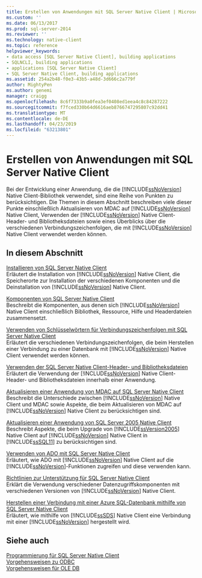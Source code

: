 ```yaml
---
title: Erstellen von Anwendungen mit SQL Server Native Client | Microsoft-Dokumentation
ms.custom: ''
ms.date: 06/13/2017
ms.prod: sql-server-2014
ms.reviewer: ''
ms.technology: native-client
ms.topic: reference
helpviewer_keywords:
- data access [SQL Server Native Client], building applications
- SQLNCLI, building applications
- applications [SQL Server Native Client]
- SQL Server Native Client, building applications
ms.assetid: 254a2b48-f0e3-43b5-a48d-3d666c2a779f
author: MightyPen
ms.author: genemi
manager: craigg
ms.openlocfilehash: 8c6f7333b9a0fea3ef0408ed1eea4c8c84287222
ms.sourcegitcommit: f7fced330b64d6616aeb8766747295807c92dd41
ms.translationtype: MT
ms.contentlocale: de-DE
ms.lasthandoff: 04/23/2019
ms.locfileid: "63213801"
---
```

# <a name="building-applications-with-sql-server-native-client"></a>Erstellen von Anwendungen mit SQL Server Native Client
  Bei der Entwicklung einer Anwendung, die die [!INCLUDE[ssNoVersion](../../../includes/ssnoversion-md.md)] Native Client-Bibliothek verwendet, sind eine Reihe von Punkten zu berücksichtigen. Die Themen in diesem Abschnitt beschreiben viele dieser Punkte einschließlich Aktualisieren von MDAC auf [!INCLUDE[ssNoVersion](../../../includes/ssnoversion-md.md)] Native Client, Verwenden der [!INCLUDE[ssNoVersion](../../../includes/ssnoversion-md.md)] Native Client-Header- und Bibliotheksdateien sowie eines Überblicks über die verschiedenen Verbindungszeichenfolgen, die mit [!INCLUDE[ssNoVersion](../../../includes/ssnoversion-md.md)] Native Client verwendet werden können.  
  
## <a name="in-this-section"></a>In diesem Abschnitt  
 [Installieren von SQL Server Native Client](installing-sql-server-native-client.md)  
 Erläutert die Installation von [!INCLUDE[ssNoVersion](../../../includes/ssnoversion-md.md)] Native Client, die Speicherorte zur Installation der verschiedenen Komponenten und die Deinstallation von [!INCLUDE[ssNoVersion](../../../includes/ssnoversion-md.md)] Native Client.  
  
 [Komponenten von SQL Server Native Client](components-of-sql-server-native-client.md)  
 Beschreibt die Komponenten, aus denen sich [!INCLUDE[ssNoVersion](../../../includes/ssnoversion-md.md)] Native Client einschließlich Bibliothek, Ressource, Hilfe und Headerdateien zusammensetzt.  
  
 [Verwenden von Schlüsselwörtern für Verbindungszeichenfolgen mit SQL Server Native Client](using-connection-string-keywords-with-sql-server-native-client.md)  
 Erläutert die verschiedenen Verbindungszeichenfolgen, die beim Herstellen einer Verbindung zu einer Datenbank mit [!INCLUDE[ssNoVersion](../../../includes/ssnoversion-md.md)] Native Client verwendet werden können.  
  
 [Verwenden der SQL Server Native Client-Header- und Bibliotheksdateien](using-the-sql-server-native-client-header-and-library-files.md)  
 Erläutert die Verwendung der [!INCLUDE[ssNoVersion](../../../includes/ssnoversion-md.md)] Native Client-Header- und Bibliotheksdateien innerhalb einer Anwendung.  
  
 [Aktualisieren einer Anwendung von MDAC auf SQL Server Native Client](updating-an-application-to-sql-server-native-client-from-mdac.md)  
 Beschreibt die Unterschiede zwischen [!INCLUDE[ssNoVersion](../../../includes/ssnoversion-md.md)] Native Client und MDAC sowie Aspekte, die beim Aktualisieren von MDAC auf [!INCLUDE[ssNoVersion](../../../includes/ssnoversion-md.md)] Native Client zu berücksichtigen sind.  
  
 [Aktualisieren einer Anwendung von SQL Server 2005 Native Client](updating-an-application-from-sql-server-2005-native-client.md)  
 Beschreibt Aspekte, die beim Upgrade von [!INCLUDE[ssVersion2005](../../../includes/ssversion2005-md.md)] Native Client auf [!INCLUDE[ssNoVersion](../../../includes/ssnoversion-md.md)] Native Client in [!INCLUDE[ssSQL11](../../../includes/sssql11-md.md)] zu berücksichtigen sind.  
  
 [Verwenden von ADO mit SQL Server Native Client](using-ado-with-sql-server-native-client.md)  
 Erläutert, wie ADO mit [!INCLUDE[ssNoVersion](../../../includes/ssnoversion-md.md)] Native Client auf die [!INCLUDE[ssNoVersion](../../../includes/ssnoversion-md.md)]-Funktionen zugreifen und diese verwenden kann.  
  
 [Richtlinien zur Unterstützung für SQL Server Native Client](support-policies-for-sql-server-native-client.md)  
 Erklärt die Verwendung verschiedener Datenzugriffskomponenten mit verschiedenen Versionen von [!INCLUDE[ssNoVersion](../../../includes/ssnoversion-md.md)] Native Client.  
  
 [Herstellen einer Verbindung mit einer Azure SQL-Datenbank mithilfe von SQL Server Native Client](connecting-to-a-windows-azure-sql-database-using-sql-server-native-client.md)  
 Erläutert, wie mithilfe von [!INCLUDE[ssSDS](../../../includes/sssds-md.md)] Native Client eine Verbindung mit einer [!INCLUDE[ssNoVersion](../../../includes/ssnoversion-md.md)] hergestellt wird.  
  
## <a name="see-also"></a>Siehe auch  
 [Programmierung für SQL Server Native Client](../sql-server-native-client-programming.md)   
 [Vorgehensweisen zu ODBC](../../native-client-odbc-how-to/odbc-how-to-topics.md)   
 [Vorgehensweisen für OLE DB](../../native-client-ole-db-how-to/ole-db-how-to-topics.md)  
  
  
